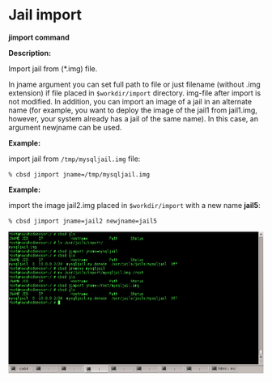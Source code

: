 # Jail import

**jimport command**

**Description:**

Import jail from (*.img) file.

In jname argument you can set full path to file or just filename (without .img extension) if file placed in `$workdir/import` directory. img-file after import is not modified. In addition, you can import an image of a jail in an alternate name (for example, you want to deploy the image of the jail1 from jail1.img, however, your system already has a jail of the same name). In this case, an argument newjname can be used.

**Example:**

import jail from `/tmp/mysqljail.img` file:

```
% cbsd jimport jname=/tmp/mysqljail.img
```

**Example:**

import the image jail2.img placed in `$workdir/import` with a new name **jail5**:

```
% cbsd jimport jname=jail2 newjname=jail5
```
![](img/jimport1.png)
